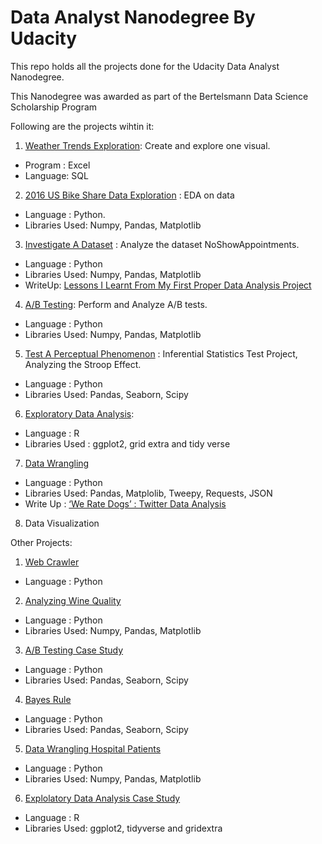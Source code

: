 # Data Analyst Nanodegree By Udacity
This repo holds all the projects done for the Udacity Data Analyst Nanodegree.

This Nanodegree was awarded as part of the Bertelsmann Data Science Scholarship Program

Following are the projects wihtin it:
1. [Weather Trends Exploration](https://github.com/Sando1/udacity-data-analyst/tree/master/Weather_Trends_Project): Create and explore one visual.
* Program : Excel
* Language: SQL
2. [2016 US Bike Share Data Exploration](https://github.com/Sando1/udacity-data-analyst/tree/master/Python_project_1) : EDA on data
* Language : Python.
* Libraries Used: Numpy, Pandas, Matplotlib
3. [Investigate A Dataset](https://github.com/Sando1/udacity-data-analyst/tree/master/python_da_project) : Analyze the dataset NoShowAppointments.
* Language : Python
* Libraries Used: Numpy, Pandas, Matplotlib
* WriteUp: [Lessons I Learnt From My First Proper Data Analysis Project](https://medium.com/ub-women-data-scholars/what-i-learnt-from-my-first-proper-data-analysis-project-6b67b074be2b)
4. [A/B Testing](https://github.com/Sando1/udacity-data-analyst/tree/master/ab_test_project): Perform and Analyze A/B tests.
* Language : Python
* Libraries Used: Numpy, Pandas, Matplotlib
5. [Test A Perceptual Phenomenon](https://github.com/Sando1/udacity-data-analyst/tree/master/test_a_phenonmenon) : Inferential Statistics Test Project, Analyzing the Stroop Effect.
* Language : Python
* Libraries Used: Pandas, Seaborn, Scipy
6. [Exploratory Data Analysis](https://github.com/Sando1/udacity-data-analyst/tree/master/eda_r_project):
* Language : R
* Libraries Used : ggplot2, grid extra and tidy verse
7. [Data Wrangling](https://github.com/Sando1/udacity-data-analyst/tree/master/data_wrangling_project)
* Language : Python
* Libraries Used: Pandas, Matplolib, Tweepy, Requests, JSON
* Write Up : [‘We Rate Dogs’ : Twitter Data Analysis](https://medium.com/@spetiwala0/we-rate-dogs-twitter-data-analysis-672e1a8903b4)
8. Data Visualization

Other Projects:
1. [Web Crawler](https://github.com/Sando1/udacity-data-analyst/tree/master/web_crawler)
* Language : Python
2. [Analyzing Wine Quality](https://github.com/Sando1/udacity-data-analyst/tree/master/case_study_wine_quality)
* Language : Python
* Libraries Used: Numpy, Pandas, Matplotlib
3. [A/B Testing Case Study](https://github.com/Sando1/udacity-data-analyst/tree/master/ab_testing)
* Language : Python
* Libraries Used: Pandas, Seaborn, Scipy
4. [Bayes Rule](https://github.com/Sando1/udacity-data-analyst/tree/master/probability_bayes_rule)
* Language : Python
* Libraries Used: Pandas, Seaborn, Scipy
5. [Data Wrangling Hospital Patients](https://github.com/Sando1/udacity-data-analyst/tree/master/data_wrangling_case_study)
* Language : Python
* Libraries Used: Numpy, Pandas, Matplotlib
6. [Explolatory Data Analysis Case Study](https://github.com/Sando1/udacity-data-analyst/tree/master/eda_r)
* Language : R
* Libraries Used: ggplot2, tidyverse and gridextra
